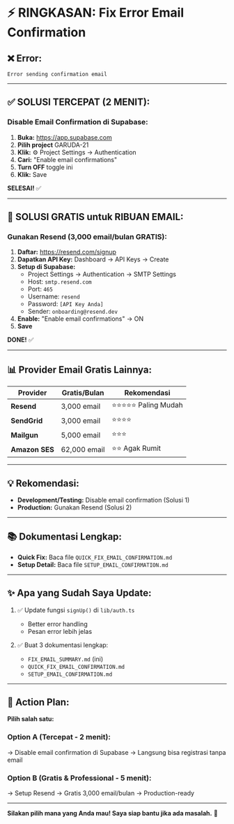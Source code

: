 # ⚡ RINGKASAN: Fix Error Email Confirmation

## ❌ Error:
```
Error sending confirmation email
```

---

## ✅ SOLUSI TERCEPAT (2 MENIT):

### Disable Email Confirmation di Supabase:

1. **Buka:** https://app.supabase.com
2. **Pilih project** GARUDA-21
3. **Klik:** ⚙️ Project Settings → Authentication
4. **Cari:** "Enable email confirmations"
5. **Turn OFF** toggle ini
6. **Klik:** Save

**SELESAI!** ✅

---

## 🚀 SOLUSI GRATIS untuk RIBUAN EMAIL:

### Gunakan Resend (3,000 email/bulan GRATIS):

1. **Daftar:** https://resend.com/signup
2. **Dapatkan API Key:** Dashboard → API Keys → Create
3. **Setup di Supabase:**
   - Project Settings → Authentication → SMTP Settings
   - Host: `smtp.resend.com`
   - Port: `465`
   - Username: `resend`
   - Password: `[API Key Anda]`
   - Sender: `onboarding@resend.dev`
4. **Enable:** "Enable email confirmations" → ON
5. **Save**

**DONE!** ✅

---

## 📊 Provider Email Gratis Lainnya:

| Provider | Gratis/Bulan | Rekomendasi |
|----------|-------------|-------------|
| **Resend** | 3,000 email | ⭐⭐⭐⭐⭐ Paling Mudah |
| **SendGrid** | 3,000 email | ⭐⭐⭐⭐ |
| **Mailgun** | 5,000 email | ⭐⭐⭐ |
| **Amazon SES** | 62,000 email | ⭐⭐ Agak Rumit |

---

## 💡 Rekomendasi:

- **Development/Testing:** Disable email confirmation (Solusi 1)
- **Production:** Gunakan Resend (Solusi 2)

---

## 📚 Dokumentasi Lengkap:

- **Quick Fix:** Baca file `QUICK_FIX_EMAIL_CONFIRMATION.md`
- **Setup Detail:** Baca file `SETUP_EMAIL_CONFIRMATION.md`

---

## ✨ Apa yang Sudah Saya Update:

1. ✅ Update fungsi `signUp()` di `lib/auth.ts`
   - Better error handling
   - Pesan error lebih jelas
   
2. ✅ Buat 3 dokumentasi lengkap:
   - `FIX_EMAIL_SUMMARY.md` (ini)
   - `QUICK_FIX_EMAIL_CONFIRMATION.md`
   - `SETUP_EMAIL_CONFIRMATION.md`

---

## 🎯 Action Plan:

**Pilih salah satu:**

### Option A (Tercepat - 2 menit):
→ Disable email confirmation di Supabase
→ Langsung bisa registrasi tanpa email

### Option B (Gratis & Professional - 5 menit):
→ Setup Resend
→ Gratis 3,000 email/bulan
→ Production-ready

---

**Silakan pilih mana yang Anda mau! Saya siap bantu jika ada masalah.** 🚀

